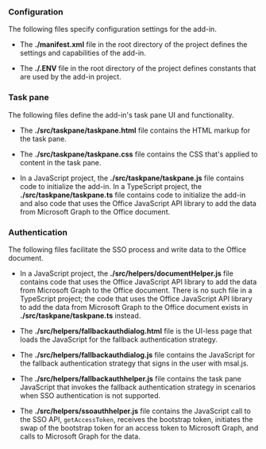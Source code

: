 ### Configuration

The following files specify configuration settings for the add-in.

- The **./manifest.xml** file in the root directory of the project defines the settings and capabilities of the add-in.

- The **./.ENV** file in the root directory of the project defines constants that are used by the add-in project.

### Task pane 

The following files define the add-in's task pane UI and functionality.

- The **./src/taskpane/taskpane.html** file contains the HTML markup for the task pane.

- The **./src/taskpane/taskpane.css** file contains the CSS that's applied to content in the task pane.

- In a JavaScript project, the **./src/taskpane/taskpane.js** file contains code to initialize the add-in. In a TypeScript project, the **./src/taskpane/taskpane.ts** file contains code to initialize the add-in and also code that uses the Office JavaScript API library to add the data from Microsoft Graph to the Office document.

### Authentication

The following files facilitate the SSO process and write data to the Office document.

- In a JavaScript project, the **./src/helpers/documentHelper.js** file contains code that uses the Office JavaScript API library to add the data from Microsoft Graph to the Office document. There is no such file in a TypeScript project; the code that uses the Office JavaScript API library to add the data from Microsoft Graph to the Office document exists in **./src/taskpane/taskpane.ts** instead.

- The **./src/helpers/fallbackauthdialog.html** file is the UI-less page that loads the JavaScript for the fallback authentication strategy.

- The **./src/helpers/fallbackauthdialog.js** file contains the JavaScript for the fallback authentication strategy that signs in the user with msal.js.

- The **./src/helpers/fallbackauthhelper.js** file contains the task pane JavaScript that invokes the fallback authentication strategy in scenarios when SSO authentication is not supported.

- The **./src/helpers/ssoauthhelper.js** file contains the JavaScript call to the SSO API, `getAccessToken`, receives the bootstrap token, initiates the swap of the bootstrap token for an access token to Microsoft Graph, and calls to Microsoft Graph for the data.